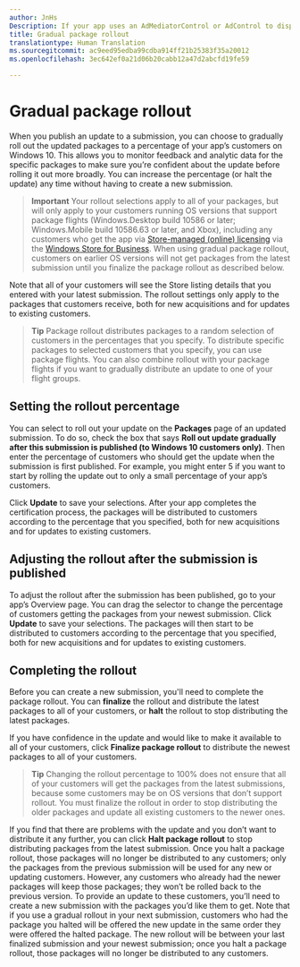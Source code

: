 ```yaml
---
author: JnHs
Description: If your app uses an AdMediatorControl or AdControl to display banner ads, you could increase your ad fill rate and revenue by showing Microsoft affiliate ads in your app.
title: Gradual package rollout
translationtype: Human Translation
ms.sourcegitcommit: ac9eed95edba99cdba914ff21b25383f35a20012
ms.openlocfilehash: 3ec642ef0a21d06b20cabb12a47d2abcfd19fe59

---
```


# Gradual package rollout

When you publish an update to a submission, you can choose to gradually roll out the updated packages to a percentage of your app’s customers on Windows 10. This allows you to monitor feedback and analytic data for the specific packages to make sure you’re confident about the update before rolling it out more broadly. You can increase the percentage (or halt the update) any time without having to create a new submission. 

> **Important** Your rollout selections apply to all of your packages, but will only apply to your customers running OS versions that support package flights (Windows.Desktop build 10586 or later; Windows.Mobile build 10586.63 or later, and Xbox), including any customers who get the app via [Store-managed (online) licensing](organizational-licensing.md) via the [Windows Store for Business](https://www.microsoft.com/business-store). When using gradual package rollout, customers on earlier OS versions will not get packages from the latest submission until you finalize the package rollout as described below.

Note that all of your customers will see the Store listing details that you entered with your latest submission. The rollout settings only apply to the packages that customers receive, both for new acquisitions and for updates to existing customers.

> **Tip** Package rollout distributes packages to a random selection of customers in the percentages that you specify. To distribute specific packages to selected customers that you specify, you can use package flights.  You can also combine rollout with your package flights if you want to gradually distribute an update to one of your flight groups.

## Setting the rollout percentage

You can select to roll out your update on the **Packages** page of an updated submission. To do so, check the box that says **Roll out update gradually after this submission is published (to Windows 10 customers only)**. Then enter the percentage of customers who should get the update when the submission is first published. For example, you might enter 5 if you want to start by rolling the update out to only a small percentage of your app’s customers.

Click **Update** to save your selections. After your app completes the certification process, the packages will be distributed to customers according to the percentage that you specified, both for new acquisitions and for updates to existing customers.

## Adjusting the rollout after the submission is published

To adjust the rollout after the submission has been published, go to your app’s Overview page. You can drag the selector to change the percentage of customers getting the packages from your newest submission. Click **Update** to save your selections. The packages will then start to be distributed to customers according to the percentage that you specified, both for new acquisitions and for updates to existing customers.

## Completing the rollout

Before you can create a new submission, you'll need to complete the package rollout. You can **finalize** the rollout and distribute the latest packages to all of your customers, or **halt** the rollout to stop distributing the latest packages.

If you have confidence in the update and would like to make it available to all of your customers, click **Finalize package rollout** to distribute the newest packages to all of your customers.

> **Tip** Changing the rollout percentage to 100% does not ensure that all of your customers will get the packages from the latest submissions, because some customers may be on OS versions that don’t support rollout. You must finalize the rollout in order to stop distributing the older packages and update all existing customers to the newer ones.

If you find that there are problems with the update and you don’t want to distribute it any further, you can click **Halt package rollout** to stop distributing packages from the latest submission. Once you halt a package rollout, those packages will no longer be distributed to any customers; only the packages from the previous submission will be used for any new or updating customers. However, any customers who already had the newer packages will keep those packages; they won’t be rolled back to the previous version. To provide an update to these customers, you’ll need to create a new submission with the packages you’d like them to get. Note that if you use a gradual rollout in your next submission, customers who had the package you halted will be offered the new update in the same order they were offered the halted package. The new rollout will be between your last finalized submission and your newest submission; once you halt a package rollout, those packages will no longer be distributed to any customers.



<!--HONumber=Aug16_HO5-->


